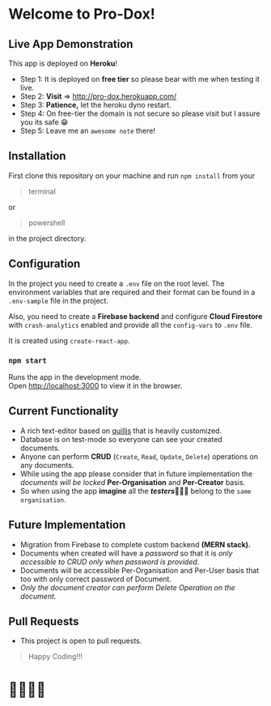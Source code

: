 # Welcome to Pro-Dox!

## Live App Demonstration
This app is deployed on **Heroku**!

 - Step 1: It is deployed on **free tier** so please bear with me when testing it live.
 - Step 2: **Visit** => http://pro-dox.herokuapp.com/
 - Step 3: **Patience,** let the heroku dyno restart.
 - Step 4: On free-tier the domain is not secure so please visit but I assure you its safe 😁
 - Step 5: Leave me an `awesome note` there!

## Installation

First clone this repository on your machine and run  `npm install`  from your

> terminal

or

> powershell

in the project directory.

## Configuration
In the project you need to create a `.env` file on the root level. The environment variables that are required and their format can be found in a `.env-sample` file in the project.

Also, you need to create a **Firebase backend** and configure **Cloud Firestore** with `crash-analytics` enabled and provide all the `config-vars` to `.env` file. 

It is created using `create-react-app`. 

### `npm start`

Runs the app in the development mode.<br />
Open [http://localhost:3000](http://localhost:3000) to view it in the browser.

## Current Functionality

 - A rich text-editor based on [quilljs](https://quilljs.com/) that is heavily customized.
 - Database is on test-mode so everyone can see your created documents.
 - Anyone can perform **CRUD** (`Create`, `Read`, `Update`, `Delete`) operations on any documents.
 - While using the app please consider that in future implementation the *documents will be locked* **Per-Organisation** and **Per-Creator** basis.
 - So when using the app **imagine** all the ***testers***👨🏽‍💻 belong to the `same organisation`.

## Future Implementation

 - Migration from Firebase to complete custom backend **(MERN stack).**
 - Documents when created will have a *password* so that it is *only accessible to CRUD only when password is provided*.
 - Documents will be accessible Per-Organisation and Per-User basis that too with only correct password of Document.
 - *Only the document creator can perform Delete Operation on the document.*
 
 ## Pull Requests
 - This project is open to pull requests.
 

> Happy Coding!!!
# 👨🏽‍💻🤪
